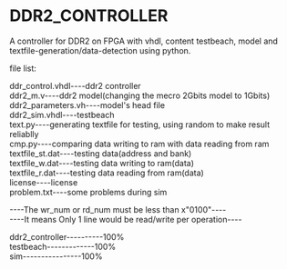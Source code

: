 DDR2_CONTROLLER
===============

A controller for DDR2 on FPGA with vhdl, content testbeach, model and textfile-generation/data-detection using python.  
  
file list:  

ddr_control.vhdl----ddr2 controller  
ddr2_m.v----ddr2 model(changing the mecro 2Gbits model to 1Gbits)  
ddr2_parameters.vh----model's head file  
ddr2_sim.vhdl----testbeach  
text.py----generating textfile for testing, using random to make result reliablly  
cmp.py----comparing data writing to ram with data reading from ram  
textfile_st.dat----testing data(address and bank)  
textfile_w.dat----testing data writing to ram(data)  
textfile_r.dat----testing data reading from ram(data)  
license----license  
problem.txt----some problems during sim  

----The wr_num or rd_num must be less than x"0100"----  
----It means Only 1 line would be read/write per operation----  

ddr2_controller----------100%  
testbeach-------------100%  
sim----------------100%
